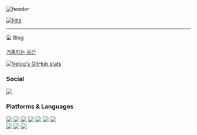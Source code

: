 ![header](https://capsule-render.vercel.app/api?type=waving&height=250&color=gradient&text=Hello!&section=header&reversal=false&fontSize=60)


[![Hits](https://hits.seeyoufarm.com/api/count/incr/badge.svg?url=https%3A%2F%2Fgithub.com%2Fgiwoong01&count_bg=%2341A6E3&title_bg=%23727272&icon=github.svg&icon_color=%23FFFFFF&title=hits&edge_flat=false)](https://hits.seeyoufarm.com)

---

💻 Blog

[기록하는 공간](https://giwoong01.tistory.com/)

[![Velog's GitHub stats](https://velog-readme-stats.vercel.app/api/list?name=dev_choi0409)](https://velog.io/@dev_choi0409) <br />


<h3><b>Social</b></h3>
<p> 
<a href="mailto:dev.choi0409@gmail.com"><img src="https://img.shields.io/badge/Gmail-D14836.svg?style=flat-square&logo=Gmail&logoColor=white"/></a>
</p>
 
<h3><b>Platforms & Languages</b></h3>
<p>
  <img src="https://img.shields.io/badge/SpringBoot-6DB33F?style=flat&logo=Spring&logoColor=white" />
  <img src="https://img.shields.io/badge/Java-007396?style=flat&logo=Java&logoColor=white" />
  <img src="https://img.shields.io/badge/Kotlin-7F52FF?style=flat&logo=Kotlin&logoColor=white" />
  <img src="https://img.shields.io/badge/MySQL-4479A1?style=flat&logo=mysql&logoColor=white" />
  <img src="https://img.shields.io/badge/Mariadb-003545?style=flat&logo=mariadb&logoColor=white" />
  <img src="https://img.shields.io/badge/AWS-232F3E?style=flat&logo=AmazonAWS&logoColor=white" />
  <img src="https://img.shields.io/badge/GCP-4285F4?style=flat&logo=googlecloud&logoColor=white" >
 <br>
  <img src="https://img.shields.io/badge/React-61DBFB?style=flat&logo=React&logoColor=white" />
  <img src="https://img.shields.io/badge/JavaScript-F7DF1E?style=flat&logo=JavaScript&logoColor=white" />
  <img src="https://img.shields.io/badge/vercel-000000?style=flat&logo=vercel&logoColor=white">
</p>
